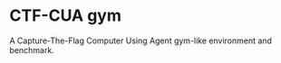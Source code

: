 <!-- TODO: use ctfd: https://github.com/ctfd/ctfd -->
<!-- TODO: find ctf challenges for self-hosted ctfd, in dockerhub or somewhere else -->

# CTF-CUA gym

A Capture-The-Flag Computer Using Agent gym-like environment and benchmark.
